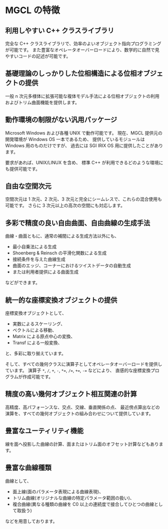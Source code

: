 # MGCL の特徴 #



## 利用しやすい C++ クラスライブラリ ##

完全な C++ クラスライブラリで、効率のよいオブジェクト指向プログラミングが可能です。
また豊富なオペレータオーバーロードにより、数学的に自然で見やすいコードの記述が可能です。

## 基礎理論のしっかりした位相構造による位相オブジェクトの提供 ##

一般 n 次元多様体に拡張可能な複体モデル手法による位相オブジェクトの利用およびトリム曲面機能を提供します。

## 動作環境の制限がない汎用パッケージ ##

Microsoft Windows および各種 UNIX で動作可能です。
現在、MGCL 提供元の開発環境が Windows OS 一本であるため、
提供しているモジュールは Windows 用のものだけですが、
過去には SGI IRIX OS 用に提供したことがあります。

要求があれば、UNIX/LINUX を含め、
標準 C++ が利用できるどのような環境にも提供可能です。

## 自由な空間次元 ##

空間次元は 1 次元、2 次元、3 次元と完全にシームレスで、これらの混合使用も可能です。
さらに 3 次元以上の高次の空間にも対応します。

## 多彩で精度の良い自由曲面、自由曲線の生成手法 ##

曲線・曲面ともに、通常の補間による生成方法以外にも、

  * 最小自乗法による生成
  * Shoenberg & Reinsch の平滑化関数による生成
  * 接続条件を与えた曲線生成
  * 曲面のエッジ、コーナーにおけるツイストデータの自動生成
  * または利用者提供による曲面生成

などができます。

## 統一的な座標変換オブジェクトの提供 ##

座標変換オブジェクトとして、

  * 実数によるスケーリング、
  * ベクトルによる移動、
  * Matrix による原点中心の変換、
  * Transf による一般変換、

と、多彩に取り揃えています。

そして、すべての幾何クラスに演算子としてオペレータオーバーロードを提供しています。
演算子 `*`, `/`, `+`, `-`, `*=`, `/=`, `+=`, `-=` などにより、
直感的な座標変換プログラムが作成可能です。

## 精度の高い幾何オブジェクト相互関連の計算 ##

高精度、高パフォーンスな、交点、交線、垂直関係の点、
最近傍点算出などの演算を、すべての幾何オブジェクトの組み合わせについて提供しています。

## 豊富なユーティリティ機能 ##

線を面へ投影した曲線の計算、面またはトリム面のオフセット計算などもあります。

## 豊富な曲線種類 ##

曲線として、

  * 面上線(面のパラメータ表現による曲線表現)、
  * トリム曲線(オリジナルな曲線の特定パラメータ範囲の扱い)、
  * 複合曲線(異なる種類の曲線を C0 以上の連続度で接合してひとつの曲線として取扱う)

などを用意しております。